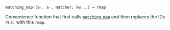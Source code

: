 ```
matching_map!(a₊, a₋, matcher; kw...) → rmap
```

Convenience function that first calls [`matching_map`](@ref) and then replaces the IDs in `a₊` with this `rmap`.
